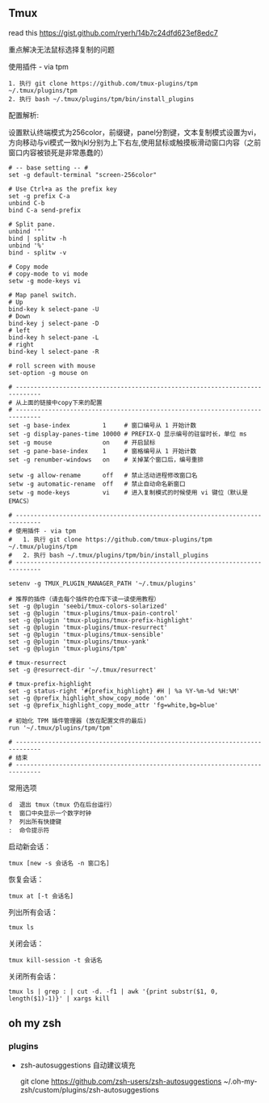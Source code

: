## Tmux
read this https://gist.github.com/ryerh/14b7c24dfd623ef8edc7

重点解决无法鼠标选择复制的问题

 使用插件 - via tpm

 	1. 执行 git clone https://github.com/tmux-plugins/tpm ~/.tmux/plugins/tpm 
 	2. 执行 bash ~/.tmux/plugins/tpm/bin/install_plugins

配置解析:

设置默认终端模式为256color，前缀键，panel分割键，文本复制模式设置为vi，方向移动与vi模式一致hjkl分别为上下右左,使用鼠标或触摸板滑动窗口内容（之前窗口内容被锁死是非常愚蠢的）

```shell
# -- base setting -- #
set -g default-terminal "screen-256color"

# Use Ctrl+a as the prefix key
set -g prefix C-a
unbind C-b
bind C-a send-prefix

# Split pane.
unbind '"'
bind | splitw -h
unbind '%'
bind - splitw -v

# Copy mode
# copy-mode to vi mode
setw -g mode-keys vi

# Map panel switch.
# Up
bind-key k select-pane -U
# Down
bind-key j select-pane -D
# left
bind-key h select-pane -L
# right
bind-key l select-pane -R

# roll screen with mouse
set-option -g mouse on

# -----------------------------------------------------------------------------
# 从上面的链接中copy下来的配置
# -----------------------------------------------------------------------------
set -g base-index         1     # 窗口编号从 1 开始计数
set -g display-panes-time 10000 # PREFIX-Q 显示编号的驻留时长，单位 ms
set -g mouse              on    # 开启鼠标
set -g pane-base-index    1     # 窗格编号从 1 开始计数
set -g renumber-windows   on    # 关掉某个窗口后，编号重排

setw -g allow-rename      off   # 禁止活动进程修改窗口名
setw -g automatic-rename  off   # 禁止自动命名新窗口
setw -g mode-keys         vi    # 进入复制模式的时候使用 vi 键位（默认是 EMACS）

# -----------------------------------------------------------------------------
# 使用插件 - via tpm
#   1. 执行 git clone https://github.com/tmux-plugins/tpm ~/.tmux/plugins/tpm
#   2. 执行 bash ~/.tmux/plugins/tpm/bin/install_plugins
# -----------------------------------------------------------------------------

setenv -g TMUX_PLUGIN_MANAGER_PATH '~/.tmux/plugins'

# 推荐的插件（请去每个插件的仓库下读一读使用教程）
set -g @plugin 'seebi/tmux-colors-solarized'
set -g @plugin 'tmux-plugins/tmux-pain-control'
set -g @plugin 'tmux-plugins/tmux-prefix-highlight'
set -g @plugin 'tmux-plugins/tmux-resurrect'
set -g @plugin 'tmux-plugins/tmux-sensible'
set -g @plugin 'tmux-plugins/tmux-yank'
set -g @plugin 'tmux-plugins/tpm'

# tmux-resurrect
set -g @resurrect-dir '~/.tmux/resurrect'

# tmux-prefix-highlight
set -g status-right '#{prefix_highlight} #H | %a %Y-%m-%d %H:%M'
set -g @prefix_highlight_show_copy_mode 'on'
set -g @prefix_highlight_copy_mode_attr 'fg=white,bg=blue'

# 初始化 TPM 插件管理器 (放在配置文件的最后)
run '~/.tmux/plugins/tpm/tpm'

# -----------------------------------------------------------------------------
# 结束
# -----------------------------------------------------------------------------

```

常用选项

```
d  退出 tmux（tmux 仍在后台运行）
t  窗口中央显示一个数字时钟
?  列出所有快捷键
:  命令提示符
```

启动新会话：

```
tmux [new -s 会话名 -n 窗口名]
```

恢复会话：

```
tmux at [-t 会话名]
```

列出所有会话：

```
tmux ls
```

关闭会话：

```
tmux kill-session -t 会话名
```

关闭所有会话：

```
tmux ls | grep : | cut -d. -f1 | awk '{print substr($1, 0, length($1)-1)}' | xargs kill
```



## oh my zsh

###  plugins

- zsh-autosuggestions 自动建议填充

   git clone https://github.com/zsh-users/zsh-autosuggestions ~/.oh-my-zsh/custom/plugins/zsh-autosuggestions

